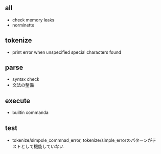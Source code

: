## all
- check memory leaks
- norminette

## tokenize
- print error when unspecified special characters found

## parse
- syntax check
- 文法の整備

## execute
- builtin commanda

## test
- tokenize/simpole_commnad_error, tokenize/simple_errorのパターンがテストとして機能していない

